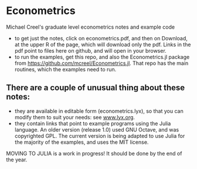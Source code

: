 # Econometrics
Michael Creel's graduate level econometrics notes and example code
- to get just the notes, click on econometrics.pdf, and then on Download, at the upper R of the page, which will download only the pdf. Links in the pdf point to files here on github, and will open in your browser.
- to run the examples, get this repo, and also the Econometrics.jl package from https://github.com/mcreel/Econometrics.jl. That repo has the main routines, which the examples need to run.

## There are a couple of unusual thing about these notes:
- they are available in editable form (econometrics.lyx), so that you can modify them to suit your needs: see www.lyx.org. 
- they contain links that point to example programs using the Julia language. An older version (release 1.0)
used GNU Octave, and was copyrighted GPL. The current version is being adapted to use Julia for the majority of the examples, and uses the MIT license.

MOVING TO JULIA is a work in progress! It should be done by the end of the year.



